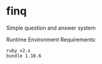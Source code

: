 # finq
Simple question and answer system

Runtime Environment Requirements:

```
ruby v2.x
bundle 1.10.6
```
